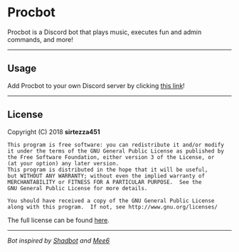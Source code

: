 Procbot
=======

Procbot is a Discord bot that plays music, executes fun and admin commands, and more!

---

Usage
-----

Add Procbot to your own Discord server by clicking [this link](https://discordapp.com/api/oauth2/authorize?client_id=477014316063784961&permissions=271609046&scope=bot)!

---

License
-------

Copyright (C) 2018 **sirtezza451**

```
This program is free software: you can redistribute it and/or modify
it under the terms of the GNU General Public License as published by
the Free Software Foundation, either version 3 of the License, or
(at your option) any later version.
This program is distributed in the hope that it will be useful,
but WITHOUT ANY WARRANTY; without even the implied warranty of
MERCHANTABILITY or FITNESS FOR A PARTICULAR PURPOSE.  See the
GNU General Public License for more details.

You should have received a copy of the GNU General Public License
along with this program.  If not, see http://www.gnu.org/licenses/
```

The full license can be found [here](../master/LICENSE).

---

*Bot inspired by [Shadbot](https://github.com/Shadorc/Shadbot) and [Mee6](https://github.com/cookkkie/mee6)*
